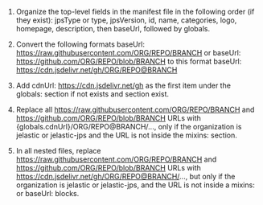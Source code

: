 1. Organize the top-level fields in the manifest file in the following order (if they exist): jpsType or type, jpsVersion, id, name, categories, logo, homepage, description,
then baseUrl, followed by globals.

2. Convert the following formats baseUrl: https://raw.githubusercontent.com/ORG/REPO/BRANCH or baseUrl: https://github.com/ORG/REPO/blob/BRANCH to this format baseUrl: https://cdn.jsdelivr.net/gh/ORG/REPO@BRANCH

3. Add cdnUrl: https://cdn.jsdelivr.net/gh as the first item under the globals: section if not exists and section exist.

4. Replace all https://raw.githubusercontent.com/ORG/REPO/BRANCH and https://github.com/ORG/REPO/blob/BRANCH URLs with {globals.cdnUrl}/ORG/REPO@BRANCH/...,
only if the organization is jelastic or jelastic-jps and the URL is not inside the mixins: section.

5. In all nested files, replace https://raw.githubusercontent.com/ORG/REPO/BRANCH and https://github.com/ORG/REPO/blob/BRANCH URLs with https://cdn.jsdelivr.net/gh/ORG/REPO@BRANCH/..., but only if the organization is jelastic or jelastic-jps, and the URL is not inside a mixins: or baseUrl: blocks.
